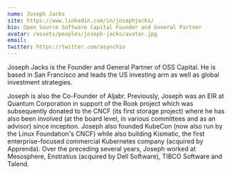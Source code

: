 ```yaml
---
name: Joseph Jacks
site: https://www.linkedin.com/in/josephjacks/
bio: Open Source Software Capital Founder and General Partner
avatar: /assets/peoples/joseph-jacks/avatar.jpg
email: 
twitter: https://twitter.com/asynchio
---
```


Joseph Jacks is the Founder and General Partner of OSS Capital. He is based in San Francisco and leads the US investing arm as well as global investment strategies.

Joseph is also the Co-Founder of Aljabr. Previously, Joseph was an EIR at Quantum Corporation in support of the Rook project which was subsequently donated to the CNCF (its first storage project) where he has also been involved (at the board level, in various committees and as an advisor) since inception. Joseph also founded KubeCon (now also run by the Linux Foundation's CNCF) while also building Kismatic, the first enterprise-focused commercial Kubernetes company (acquired by Apprenda). Over the preceding several years, Joseph worked at Mesosphere, Enstratius (acquired by Dell Software), TIBCO Software and Talend.
